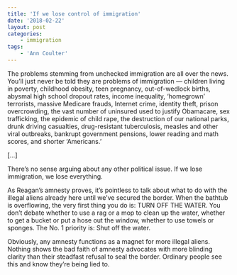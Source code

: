 ```yaml
---
title: 'If we lose control of immigration'
date: '2018-02-22'
layout: post
categories:
    - immigration
tags:
    - 'Ann Coulter'
---
```


The problems stemming from unchecked immigration are all over the news. You’ll just never be told they are problems of immigration — children living in poverty, childhood obesity, teen pregnancy, out-of-wedlock births, abysmal high school dropout rates, income inequality, ‘homegrown’ terrorists, massive Medicare frauds, Internet crime, identity theft, prison overcrowding, the vast number of uninsured used to justify Obamacare, sex trafficking, the epidemic of child rape, the destruction of our national parks, drunk driving casualties, drug-resistant tuberculosis, measles and other viral outbreaks, bankrupt government pensions, lower reading and math scores, and shorter ‘Americans.’  
  
\[…\]

There’s no sense arguing about any other political issue. If we lose immigration, we lose everything.

As Reagan’s amnesty proves, it’s pointless to talk about what to do with the illegal aliens already here until we’ve secured the border. When the bathtub is overflowing, the very first thing you do is: TURN OFF THE WATER. You don’t debate whether to use a rag or a mop to clean up the water, whether to get a bucket or put a hose out the window, whether to use towels or sponges. The No. 1 priority is: Shut off the water.

Obviously, any amnesty functions as a magnet for more illegal aliens. Nothing shows the bad faith of amnesty advocates with more blinding clarity than their steadfast refusal to seal the border. Ordinary people see this and know they’re being lied to.